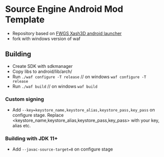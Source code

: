 # Source Engine Android Mod Template 
- Repository based on [FWGS Xash3D android launcher](https://github.com/FWGS/xash3d-android-project)
- fork with windows version of waf
## Building
- Create SDK with sdkmanager
- Copy libs to android/lib/arch/
- Run `./waf configure -T release` // on windows  `waf configure -T release`
- Run `./waf build` // on windows  `waf build`
### Custom signing
- Add `--key=keystore_name,keystore_alias,keystore_pass,key_pass` on configure stage. Replace <keystore_name,keystore_alias,keystore_pass,key_pass> with your key, alias etc.
### Building with JDK 11+
- Add `--javac-source-target=8` on configure stage
